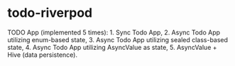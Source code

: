 # todo-riverpod
TODO App (implemented 5 times): 1. Sync Todo App, 2. Async Todo App utilizing enum-based state, 3. Async Todo App utilizing sealed class-based state, 4. Async Todo App utilizing AsyncValue as state, 5. AsyncValue + Hive (data persistence).